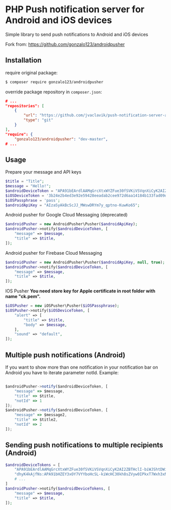 PHP Push notification server for Android and iOS devices
========================================================

Simple library to send push notifications to Android and iOS devices

Fork from: https://github.com/gonzalo123/androidpusher

Installation
------------

require original package:
```sh
$ composer require gonzalo123/androidpusher
```

override package repository in `composer.json`:
```json
# ...
"repositories": [
    {
        "url": "https://github.com/jvaclavik/push-notification-server-android-ios-php.git",
        "type": "git"
    }
],
"require": {
    "gonzalo123/androidpusher": "dev-master",
# ...
```


Usage
-----

Prepare your message and API keys
```php
$title = "Title";
$message = "Hello!";
$androidDeviceToken = "APA91bEArdlAAMqGrcXtxWYZFue30fSVKiVSVqnXiCyK2AI2ZBTHclI-biWJShtDWi0lmwNTkB6fCPWvvDIcOYBIUbdvU9dPdNwWAeRwLxyE_gRP2FUdSGkB901wpA0_1pG0ikuTpTeeJKiIe2f2-z67hjUlhlv97D2dRdZq-3gmr2soXlkzs7gqYGzSHW8k62_WRFpkkOpM";
$iOSDeviceToken = '3b24e2b4ed3e92e59428eeadab2cee972d6aa14184b133fad09d48e62a3d48b6';
$iOSPassphrase = 'pass';
$androidApiKey = "AIzaSyAkBcScJJ_MWswDRYm7y_qptno-KuwKo65";
```

Android pusher for Google Cloud Messaging (deprecated)
```php
$androidPusher = new AndroidPusher\Pusher($androidApiKey);
$androidPusher->notify($androidDeviceToken, [
    "message" => $message,
    "title" => $title,
]);
```

Android pusher for Firebase Cloud Messaging
```php
$androidPusher = new AndroidPusher\Pusher($androidApiKey, null, true);
$androidPusher->notify($androidDeviceToken, [
    "message" => $message,
    "title" => $title,
]);
```

IOS Pusher
__You need store key for Apple certificate in root folder with name "ck.pem".__
```php
$iOSPusher = new iOSPusher\Pusher($iOSPassphrase);
$iOSPusher->notify($iOSDeviceToken, [
    "alert" => [
        "title" => $title,
        "body" => $message,
    ],
    "sound" => "default",
]);
```


Multiple push notifications (Android)
-------------------------------------
If you want to show more than one notification in your notification bar on Android you have to iterate parameter notId. Example:
```javascript

$androidPusher->notify($androidDeviceToken, [
    "message" => $message,
    "title" => $title,
    "notId" => 1
]);
$androidPusher->notify($androidDeviceToken, [
    "message" => $message2,
    "title" => $title2,
    "notId" => 2
]);
```

Sending push notifications to multiple recipients (Android)
-----------------------------------------------------------
```php
$androidDeviceTokens = [
    "APA91bEArdlAAMqGrcXtxWYZFue30fSVKiVSVqnXiCyK2AI2ZBTHclI-biWJShtDWi0lmwNTkB6fCPWvvDIcOYBIUbdvU9dPdNwWAeRwLxyE_gRP2FUdSGkB901wpA0_1pG0ikuTpTeeJKiIe2f2-z67hjUlhlv97D2dRdZq-3gmr2soXlkzs7gqYGzSHW8k62_WRFpkkOpM",
    "dhyK4kAjfNs:APA91bHZEY3xOY7VYYboHcSL-kiWcHC30kh8sZVyw0IPkxT7Wxh3xNuKIIEzGMEdqDH_BW-QGQ7yK-cf1z_5dnM9RU4RPQJwlOMlhhQ2_9hn-dIl3BTgAKQ-RkFJpOhwu9_AONzN_Wfm",
    # ...
]
$androidPusher->notify($androidDeviceTokens, [
    "message" => $message,
    "title" => $title,
]);
```